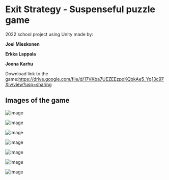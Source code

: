 # Exit Strategy - Suspenseful puzzle game

2022 school project using Unity made by:

**Joel Mieskonen**

**Erkka Lappala**

**Joona Karhu**

Download link to the game:https://drive.google.com/file/d/17VKba7UEZEEzpoKQbkAe5_Yq13c97Xiv/view?usp=sharing

## Images of the game

![image](https://user-images.githubusercontent.com/56801084/212367107-71a6d900-f4ad-459a-b6db-628bb0031a6b.png)

![image](https://user-images.githubusercontent.com/56801084/212367460-5d877ac1-0d4a-4714-ab73-b85ca0ce74cb.png)

![image](https://user-images.githubusercontent.com/56801084/212367630-ec70697d-5b43-488f-9d79-188bd3441ee8.png)

![image](https://user-images.githubusercontent.com/56801084/212367732-cbd8c819-2d1e-473c-93a8-7bb85da30cd6.png)

![image](https://user-images.githubusercontent.com/56801084/212368038-baee3eb0-e01b-4c17-8d7f-580b51aaae1a.png)

![image](https://user-images.githubusercontent.com/56801084/212368126-c5556b1a-fee0-42e9-b68c-48b553f9710a.png)

![image](https://user-images.githubusercontent.com/56801084/212368238-46db4379-a04f-45da-a85b-4abac8daefed.png)
